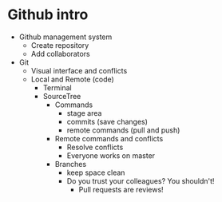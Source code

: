 # Github intro

* Github management system
  * Create repository
  * Add collaborators
* Git
  * Visual interface and conflicts
  * Local and Remote (code)
    * Terminal
    * SourceTree
      * Commands
        * stage area
        * commits (save changes)
        * remote commands (pull and push)
      * Remote commands and conflicts
        * Resolve conflicts
        * Everyone works on master
      * Branches
        * keep space clean
        * Do you trust your colleagues? You shouldn't!
	        * Pull requests are reviews!




